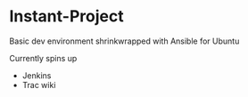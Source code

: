 Instant-Project
===============

Basic dev environment shrinkwrapped with Ansible for Ubuntu

Currently spins up
* Jenkins
* Trac wiki
